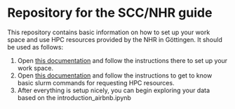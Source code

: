 # Repository for the SCC/NHR guide
This repository contains basic information on how to set up your work space and use HPC resources provided by the NHR in Göttingen.
It should be used as follows:

1. Open [this documentation](1_setup/setup_doc.md) and follow the instructions there to set up your work space.
2. Open [this documentation](2_request_resources/request_resources_doc.md) and follow the instructions to get to know basic slurm commands for requesting HPC resources.
3. After everything is setup nicely, you can begin exploring your data based on the introduction_airbnb.ipynb
